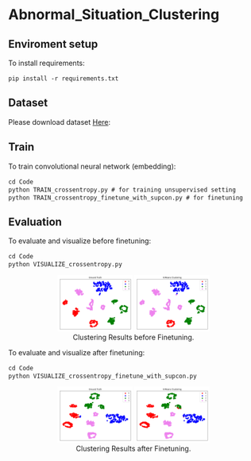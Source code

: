 # Abnormal_Situation_Clustering

## Enviroment setup

To install requirements:
```
pip install -r requirements.txt
```


## Dataset

Please download dataset [Here](https://kaistackr-my.sharepoint.com/:u:/g/personal/jhyuk_kaist_ac_kr/EcaeOeoYRGZKud2pInUuDU0BFlmcYNhiHwzSX6rJTXyyPA?e=reWSl6):


## Train

To train convolutional neural network (embedding):
```
cd Code
python TRAIN_crossentropy.py # for training unsupervised setting
python TRAIN_crossentropy_finetune_with_supcon.py # for finetuning
```


## Evaluation

To evaluate and visualize before finetuning:
```
cd Code
python VISUALIZE_crossentropy.py
```
<div align="center">
  <img width="30%" alt="1" src="./Code/pictures/before_GT.png">
  <img width="30%" alt="1" src="./Code/pictures/before_KMeans.png">
</div>
<div align="center">
  Clustering Results before Finetuning.
</div>

To evaluate and visualize after finetuning:
```
cd Code
python VISUALIZE_crossentropy_finetune_with_supcon.py
```
<div align="center">
  <img width="30%" alt="1" src="./Code/pictures/after_GT.png">
  <img width="30%" alt="1" src="./Code/pictures/after_KMeans.png">
</div>
<div align="center">
  Clustering Results after Finetuning.
</div>

